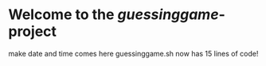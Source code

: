 # Welcome to the *guessinggame*-project
make date and time comes here
guessinggame.sh now has 15 lines of code!
